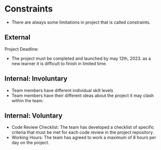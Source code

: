 # Constraints

- There are always some limitations in project that is called constraints.

## External

Project Deadline:

- The project must be completed and launched by may 12th, 2023. as a new learner
  it is difficult to finish in limited time.

## Internal: Involuntary

- Team members have different individual skill levels
- Team members have their different ideas about the project it may clash within
  the team.

## Internal: Voluntary

- Code Review Checklist: The team has developed a checklist of specific criteria
  that must be met for each code review in the project repository.
- Working Hours: The team has agreed to work a maximum of 8 hours per day on the
  project.

